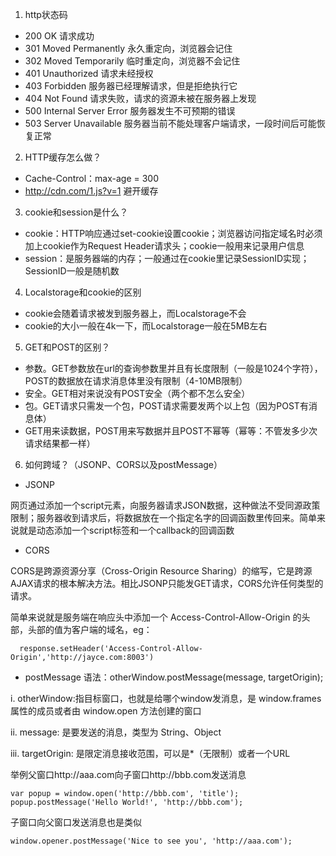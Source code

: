 1. http状态码
- 200 OK 请求成功
- 301 Moved Permanently 永久重定向，浏览器会记住
- 302 Moved Temporarily 临时重定向，浏览器不会记住
- 401 Unauthorized 请求未经授权
- 403 Forbidden 服务器已经理解请求，但是拒绝执行它
- 404 Not Found 请求失败，请求的资源未被在服务器上发现
- 500 Internal Server Error 服务器发生不可预期的错误
- 503 Server Unavailable 服务器当前不能处理客户端请求，一段时间后可能恢复正常
2. HTTP缓存怎么做？
- Cache-Control：max-age = 300
- http://cdn.com/1.js?v=1 避开缓存
3. cookie和session是什么？
- cookie：HTTP响应通过set-cookie设置cookie；浏览器访问指定域名时必须加上cookie作为Request Header请求头；cookie一般用来记录用户信息
- session：是服务器端的内存；一般通过在cookie里记录SessionID实现；SessionID一般是随机数
4. Localstorage和cookie的区别
- cookie会随着请求被发到服务器上，而Localstorage不会
- cookie的大小一般在4k一下，而Localstorage一般在5MB左右
5. GET和POST的区别？
- 参数。GET参数放在url的查询参数里并且有长度限制（一般是1024个字符），POST的数据放在请求消息体里没有限制（4-10MB限制）
- 安全。GET相对来说没有POST安全（两个都不怎么安全）
- 包。GET请求只需发一个包，POST请求需要发两个以上包（因为POST有消息体）
- GET用来读数据，POST用来写数据并且POST不幂等（幂等：不管发多少次请求结果都一样）
6. 如何跨域？（JSONP、CORS以及postMessage）
- JSONP

网页通过添加一个script元素，向服务器请求JSON数据，这种做法不受同源政策限制；服务器收到请求后，将数据放在一个指定名字的回调函数里传回来。简单来说就是动态添加一个script标签和一个callback的回调函数
- CORS

CORS是跨源资源分享（Cross-Origin Resource Sharing）的缩写，它是跨源AJAX请求的根本解决方法。相比JSONP只能发GET请求，CORS允许任何类型的请求。

简单来说就是服务端在响应头中添加一个 Access-Control-Allow-Origin 的头部，头部的值为客户端的域名，eg：
```
  response.setHeader('Access-Control-Allow-Origin','http://jayce.com:8003')
```
- postMessage
语法：otherWindow.postMessage(message, targetOrigin);

i. otherWindow:指目标窗口，也就是给哪个window发消息，是 window.frames 属性的成员或者由 
window.open 方法创建的窗口

ii. message: 是要发送的消息，类型为 String、Object

iii. targetOrigin: 是限定消息接收范围，可以是*（无限制）或者一个URL

举例父窗口http://aaa.com向子窗口http://bbb.com发送消息
```
var popup = window.open('http://bbb.com', 'title');
popup.postMessage('Hello World!', 'http://bbb.com');
```
子窗口向父窗口发送消息也是类似
```
window.opener.postMessage('Nice to see you', 'http://aaa.com');
```